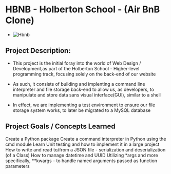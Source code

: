 # HBNB - Holberton School - (Air BnB Clone)

+ ![Hbnb](https://s3.amazonaws.com/intranet-projects-files/holbertonschool-higher-level_programming+/263/HBTN-hbnb-Final.png)

## Project Description:

+ This project is the initial foray into the world of Web Design / Development,as part of the Holberton School - Higher-level programming track, focusing solely on the back-end of our website

+ As such, it consists of building and implenting a command line interpreter and file storage back-end
to allow us, as developers, to manipulate and store data sans visual interface(GUI), similar to a shell

+ In effect, we are implementing a test environment to ensure our file storage system works, to later be migrated to a MySQL database


## Project Goals / Concepts Learned

Create a Python package
Create a command interpreter in Python using the cmd module
Learn Unit testing and how to implement it in a large project
How to write and read to/from a JSON file - serialization and deserialization (of a Class)
How to manage datetime and UUID
Utilizing *args and more specifically, **kwargs - to handle named arguments passed as function parameters